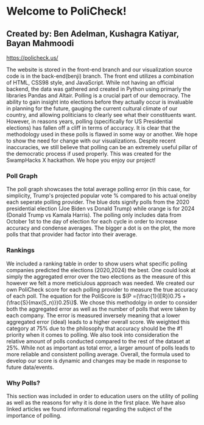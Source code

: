 # Welcome to PoliCheck!
## Created by: Ben Adelman, Kushagra Katiyar, Bayan Mahmoodi

https://policheck.us/

The website is stored in the front-end branch and our visualization source code is in the back-end(benji) branch. The front end utilizes a combination of HTML, CSS98 style, and JavaScript. While not having an official backend, the data was gathered and created in Python using primarly the libraries Pandas and Altair.  Polling is a crucial part of our democracy. The ability to gain insight into elections before they actually occur is invaluable in planning for the future, gauging the current cultural climate of our country, and allowing politicians to clearly see what their constituents want. However, in reasons years, polling (specifically for US Presidential elections) has fallen off a cliff in terms of accuracy. It is clear that the methodology used in these polls is flawed in some way or another.  We hope to show the need for change with our visualizations. Despite recent inaccuracies, we still believe that polling can be an extremely useful pillar of the democratic process if used properly. This was created for the SwampHacks X hackathon. We hope you enjoy our project!

### Poll Graph
The poll graph showcases the total average polling error (in this case, for simplicity, Trump's projected popular vote % compared to his actual one)by each seperate polling provider. The blue dots signify polls from the 2020 presidential election (Joe Biden vs Donald Trump) while orange is for 2024 (Donald Trump vs Kamala Harris). The polling only includes data from October 1st to the day of election for each cycle in order to increase accuracy and condense averages. The bigger a dot is on the plot, the more polls that that provider had factor into their average.

### Rankings
We included a ranking table in order to show users what specific polling companies predicted the elections (2020,2024) the best. One could look at simply the aggregated error over the two elections as the measure of this however we felt a more meticiulous approach was needed. We created our own PoliCheck score for each polling provider to measure the true accuracy of each poll. The equation for the PoliScore is $(P =(\frac{1}{ER})0.75  + (\frac{S}{max(S_n)})0.25\)$. We chose this methodolgy in order to consider both the aggregated error as well as the number of polls that were taken by each company. The error is measured inversely meaning that a lower aggregated error (ideal) leads to a higher overall score. We weighted this category at 75% due to the philosophy that accuracy should be the #1 priority when it comes to polling. We also took into consideration the relative amount of polls conducted compared to the rest of the dataset at 25%. While not as important as total error, a larger amount of polls leads to more reliable and consistent polling average. Overall, the formula used to develop our score is dynamic and changes may be made in response to future data/events.

### Why Polls?
This section was included in order to education users on the utility of polling as well as the reasons for why it is done in the first place. We have also linked articles we found informational regarding the subject of the importance of polling. 




